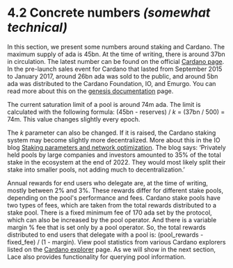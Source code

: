 # 4.2 Concrete numbers *(somewhat technical)*

In this section, we present some numbers around staking and Cardano. The maximum supply of ada is 45bn. At the time of writing, there is around 37bn in circulation. The latest number can be found on the official [Cardano page](https://cardano.org/insights/supply/). In the pre-launch sales event for Cardano that lasted from September 2015 to January 2017, around 26bn ada was sold to the public, and around 5bn ada was distributed to the Cardano Foundation, IO, and Emurgo. You can read more about this on the [genesis documentation](https://cardano.org/genesis/#stats) page.

The current saturation limit of a pool is around 74m ada. The limit is calculated with the following formula: (45bn \- reserves) / *k* \= (37bn / 500\) \= 74m. This value changes slightly every epoch.

The *k* parameter can also be changed. If it is raised, the Cardano staking system may become slightly more decentralized. More about this in the IO blog [Staking parameters and network optimization](https://iohk.io/en/blog/posts/2022/10/27/staking-parameters-and-network-optimization-where-next-for-k-and-min-fee/). The blog says: ‘Privately held pools by large companies and investors amounted to 35% of the total stake in the ecosystem at the end of 2022\. They would most likely split their stake into smaller pools, not adding much to decentralization.’

Annual rewards for end users who delegate are, at the time of writing, mostly between 2% and 3%. These rewards differ for different stake pools, depending on the pool's performance and fees. Cardano stake pools have two types of fees, which are taken from the total rewards distributed to a stake pool. There is a fixed minimum fee of 170 ada set by the protocol, which can also be increased by the pool operator. And there is a variable margin % fee that is set only by a pool operator. So, the total rewards distributed to end users that delegate with a pool is: (pool\_rewards \- fixed\_fee) / (1 \- margin). View pool statistics from various Cardano explorers listed on the [Cardano explorer](https://explorer.cardano.org/) page. As we will show in the next section, Lace also provides functionality for querying pool information.
